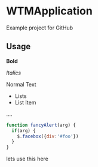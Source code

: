 # WTMApplication

Example project for GitHub

## Usage

**Bold**

*Italics*

Normal Text

- Lists
- List Item

....


```javascript
function fancyAlert(arg) {
  if(arg) {
    $.facebox({div:'#foo'})
  }
}
```


lets use this  <inline code> here 






